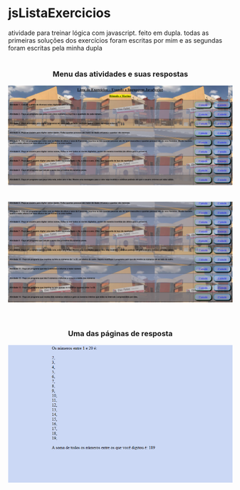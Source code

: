 # jsListaExercicios
atividade para treinar lógica com javascript. feito em dupla. todas as primeiras soluções dos exercícios foram escritas por mim e as segundas foram escritas pela minha dupla
<br><br>

<div align="center">
  <h3>Menu das atividades e suas respostas</h3>
  <img src="ImagensAtiv/1.png">
</div>
<br><br>
<div align="center">
  <img src="ImagensAtiv/2.png">
</div>
<br><br>
<div align="center">
  <h3>Uma das páginas de resposta</h3>
  <img src="ImagensAtiv/3.png">
</div>
<br><br>
